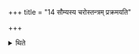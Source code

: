+++
title = "14 सौम्यस्य चरोस्तन्त्रम् प्रक्रमयति"

+++

<details><summary>थिते</summary>

सौम्यस्य चरोस्तन्त्रं प्रक्रमयति १४
</details>
